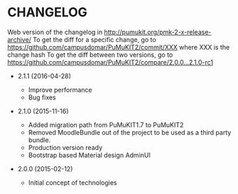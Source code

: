 CHANGELOG
=========

Web version of the changelog in http://pumukit.org/pmk-2-x-release-archive/
To get the diff for a specific change, go to https://github.com/campusdomar/PuMuKIT2/commit/XXX where XXX is the change hash
To get the diff between two versions, go to https://github.com/campusdomar/PuMuKIT2/compare/2.0.0...2.1.0-rc1

* 2.1.1 (2016-04-28)
  * Improve performance
  * Bug fixes

* 2.1.0 (2015-11-16)
  * Added migration path from PuMuKIT1.7 to PuMuKIT2
  * Removed MoodleBundle out of the project to be used as a third party bundle.
  * Production version ready
  * Bootstrap based Material design AdminUI


* 2.0.0 (2015-02-12)
  * Initial concept of technologies
